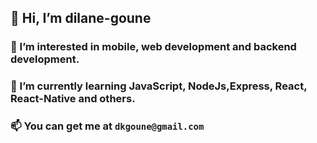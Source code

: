  ## 👋 Hi, I’m dilane-goune
### 👀 I’m interested in mobile, web development and backend development.
### 🌱 I’m currently learning JavaScript, NodeJs,Express, React, React-Native and others.
### 📫 You can get me at `dkgoune@gmail.com`

<!---
dilane-goune/dilane-goune is a ✨ special ✨ repository because its `README.md` (this file) appears on your GitHub profile.
You can click the Preview link to take a look at your changes.
--->
